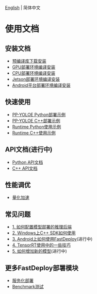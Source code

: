 [English](README_EN.md) | 简体中文

# 使用文档

## 安装文档

- [预编译库下载安装](cn/build_and_install/download_prebuilt_libraries.md)
- [GPU部署环境编译安装](cn/build_and_install/gpu.md)
- [CPU部署环境编译安装](cn/build_and_install/cpu.md)
- [Jetson部署环境编译安装](cn/build_and_install/jetson.md)
- [Android平台部署环境编译安装](cn/build_and_install/android.md)

## 快速使用

- [PP-YOLOE Python部署示例](cn/quick_start/models/python.md)
- [PP-YOLOE C++部署示例](cn/quick_start/models/cpp.md)
- [Runtime Python使用示例](cn/quick_start/runtime/python.md)
- [Runtime C++使用示例](cn/quick_start/runtime/cpp.md)

## API文档(进行中)

- [Python API文档](https://www.paddlepaddle.org.cn/fastdeploy-api-doc/python/html/)
- [C++ API文档](https://www.paddlepaddle.org.cn/fastdeploy-api-doc/cpp/html/)

## 性能调优

- [量化加速](cn/quantize.md)

## 常见问题

- [1. 如何配置模型部署的推理后端](cn/faq/how_to_change_backend.md)
- [2. Windows上C++ SDK如何使用](cn/faq/use_sdk_on_windows.md)
- [3. Android上如何使用FastDeploy](cn/faq/use_sdk_on_android.md)(进行中)
- [4. TensorRT使用中的一些技巧](cn/faq/tensorrt_tricks.md)
- [5. 如何增加新的模型](cn/faq/develop_a_new_model.md)(进行中)

## 更多FastDeploy部署模块

- [服务化部署](../serving)
- [Benchmark测试](../benchmark)
